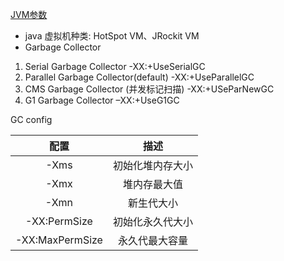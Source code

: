 [JVM参数](https://www.cnblogs.com/duanxz/p/3482366.html)  
* java 虚拟机种类: HotSpot VM、JRockit VM
* Garbage Collector
1. Serial Garbage Collector  -XX:+UseSerialGC
2. Parallel Garbage Collector(default) -XX:+UseParallelGC
3. CMS Garbage Collector (并发标记扫描) -XX:+USeParNewGC
4. G1 Garbage Collector –XX:+UseG1GC

GC config  

|配置|描述|
|:---:|:---:|
|-Xms|初始化堆内存大小|
|-Xmx|堆内存最大值|
|-Xmn|新生代大小|
|-XX:PermSize|初始化永久代大小|
|-XX:MaxPermSize|永久代最大容量|